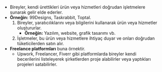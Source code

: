 - Bireyler, kendi ürettikleri ürün veya hizmetleri doğrudan işletmelere sunarak gelir elde ederler.
- **Örneğin:** 99Designs, Taskrabbit, Toptal.
	1. Bireyler, yaratıcılıklarını veya bilgilerini kullanarak ürün veya hizmetler oluştururlar.
		- **Örneğin:** Yazılım, website, grafik tasarımı vb.
	2. İşletmeler, bu ürün veya hizmetlere ihtiyaç duyar ve onları doğrudan tüketicilerden satın alır. 
- **Freelance platformları** buna örnektir.
	- Upwork, Freelancer, Fiverr gibi platformlarda bireyler kendi becerilerini listeleyerek şirketlerden proje alabilirler veya yaptıkları projeleri satabilirler.